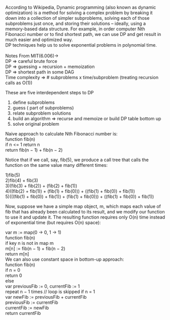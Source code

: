 According to Wikipedia, Dynamic programming (also known as dynamic optimization) is a method for solving a complex problem by
breaking it down into a collection of simpler subproblems, solving each of those subproblems just once, 
and storing their solutions – ideally, using a memory-based data structure.
For example, in order computer Nth Fibonacci number or to find shortest path, we can use DP and get result in
much easier and optimized way.   
DP techniques help us to solve exponential problems in polynomial time.   
<br>
Notes From MIT(6.006)->   
DP => careful brute force  
DP => guessing + recursion + memoization  
DP => shortest path in some DAG  
Time complexity => # subproblems x time/subproblem (treating recursion calls as O(1))  
  
These are five interdependent steps to DP  
1) define subproblems  
2) guess ( part of subproblems)  
3) relate subproblem solutions  
4) build an algorithm => recurse and memoize or build DP table bottom up  
5) solve original problem    
  

Naive approach to calculate Nth Fibonacci number is:  
   function fib(n)  
       if n <= 1 return n  
       return fib(n − 1) + fib(n − 2)      

Notice that if we call, say, fib(5), we produce a call tree that calls the function on the same value many different times:    

1)fib(5)  
2)fib(4) + fib(3)  
3)(fib(3) + fib(2)) + (fib(2) + fib(1))  
4)((fib(2) + fib(1)) + (fib(1) + fib(0))) + ((fib(1) + fib(0)) + fib(1))  
5)(((fib(1) + fib(0)) + fib(1)) + (fib(1) + fib(0))) + ((fib(1) + fib(0)) + fib(1))  

Now, suppose we have a simple map object, m, which maps each value of fib that has already been calculated to its result, and we modify our function to use it and update it. The resulting function requires only O(n) time instead of exponential time (but requires O(n) space):    
  
var m := map(0 → 0, 1 → 1)  
     function fib(n)  
        if key n is not in map m   
            m[n] := fib(n − 1) + fib(n − 2)  
        return m[n]  
We can also use constant space in bottom-up approach:  
function fib(n)  
       if n = 0  
           return 0  
       else  
           var previousFib := 0, currentFib := 1  
           repeat n − 1 times // loop is skipped if n = 1  
               var newFib := previousFib + currentFib  
               previousFib := currentFib  
               currentFib  := newFib  
       return currentFib  
       
